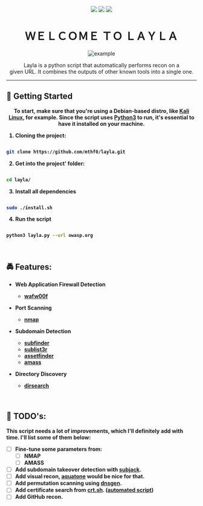 <p align="center">
  <img src="https://img.shields.io/badge/LICENSE-MIT-purple?style=for-the-badge">
  <img src="https://img.shields.io/badge/VERSION-1.0-purple?style=for-the-badge">
  <img src="https://img.shields.io/badge/PYTHON-purple?style=for-the-badge">
  
</p>
  
<h1 align="center">ＷＥＬＣＯＭＥ  ＴＯ  ＬＡＹＬＡ</h1>

<div align="center">
  <img src="https://imgur.com/fSZFr1i.png" alt="example">
</div>

<p align="center">Layla is a python script that automatically performs recon on a </br>given URL. It combines the outputs of other known tools into a single one.</p>

****

## :rocket: Getting Started
<p align="center"><b>To start, make sure that you're using a Debian-based distro, like <a href="https://www.kali.org/get-kali/">Kali Linux</a>, for example. Since the script uses <a href="https://www.python.org/downloads/">Python3</a> to run, it's essential to have it installed on your machine.<b></p>

  1. Cloning the project:</br>
  ```bash
  
  git clone https://github.com/mthf0/layla.git
  
  ```
  2. Get into the project' folder:</br>
  ```bash
  
  cd layla/
  
  ```
  3. Install all dependencies
  ```bash
  
  sudo ./install.sh
  
  ```
  4. Run the script
  ```bash
  
  python3 layla.py --url owasp.org
  
  ```
 </br>

## 	:oncoming_police_car: Features:

* Web Application Firewall Detection</br>
  * <a href="https://github.com/EnableSecurity/wafw00f">wafw00f</a>

* Port Scanning</br>
  * <a href="https://nmap.org/">nmap</a>

* Subdomain Detection</br>
  * <a href="https://github.com/projectdiscovery/subfinder">subfinder</a>
  * <a href="https://github.com/aboul3la/Sublist3r">sublist3r</a>
  * <a href="https://github.com/tomnomnom/assetfinder">assetfinder</a>
  * <a href="https://github.com/OWASP/Amass/">amass</a>

* Directory Discovery</br>
  * <a href="https://github.com/maurosoria/dirsearch">dirsearch</a>
 </br>

## 	:pencil: TODO's:
This script needs a lot of improvements, which I'll definitely add with time. I'll list some of them below:
- [ ] Fine-tune some parameters from:
  - [ ] NMAP
  - [ ] AMASS
- [ ] Add subdomain takeover detection with <a href="https://github.com/haccer/subjack">subjack</a>.
- [ ] Add visual recon, <a href="https://github.com/michenriksen/aquatone">aquatone</a> would be nice for that.
- [ ] Add permutation scanning using <a href="https://github.com/ProjectAnte/dnsgen">dnsgen</a>.
- [ ] Add certificate search from <a href="https://crt.sh/">crt.sh</a>. (<a href="https://github.com/eslam3kl/crtfinder">automated script</a>)
- [ ] Add GitHub recon.
